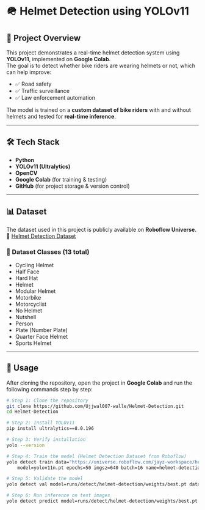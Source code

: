 # 🪖 Helmet Detection using YOLOv11  

## 📌 Project Overview  
This project demonstrates a real-time helmet detection system using **YOLOv11**, implemented on **Google Colab**.  
The goal is to detect whether bike riders are wearing helmets or not, which can help improve:  
- ✅ Road safety  
- ✅ Traffic surveillance  
- ✅ Law enforcement automation  

The model is trained on a **custom dataset of bike riders** with and without helmets and tested for **real-time inference**.  

---

## 🛠️ Tech Stack  
- **Python**  
- **YOLOv11 (Ultralytics)**  
- **OpenCV**  
- **Google Colab** (for training & testing)  
- **GitHub** (for project storage & version control)  

---

## 📊 Dataset  
The dataset used in this project is publicly available on **Roboflow Universe**.  
🔗 [Helmet Detection Dataset](https://universe.roboflow.com/jayz-workspace/helmet-detector-9rzmg)  

### 📌 Dataset Classes (13 total)  
- Cycling Helmet  
- Half Face  
- Hard Hat  
- Helmet  
- Modular Helmet  
- Motorbike  
- Motorcyclist  
- No Helmet  
- Nutshell  
- Person  
- Plate (Number Plate)  
- Quarter Face Helmet  
- Sports Helmet  

---

## 🚀 Usage

After cloning the repository, open the project in **Google Colab** and run the following commands step by step:

```bash
# Step 1: Clone the repository
git clone https://github.com/Ujjwal007-walle/Helmet-Detection.git
cd Helmet-Detection

# Step 2: Install YOLOv11
pip install ultralytics==8.0.196

# Step 3: Verify installation
yolo --version

# Step 4: Train the model (Helmet Detection Dataset from Roboflow)
yolo detect train data="https://universe.roboflow.com/jayz-workspace/helmet-detector-9rzmg/dataset.yaml" \
    model=yolov11n.pt epochs=50 imgsz=640 batch=16 name=helmet-detection

# Step 5: Validate the model
yolo detect val model=runs/detect/helmet-detection/weights/best.pt data="https://universe.roboflow.com/jayz-workspace/helmet-detector-9rzmg/dataset.yaml"

# Step 6: Run inference on test images
yolo detect predict model=runs/detect/helmet-detection/weights/best.pt source="test_images/"

   

   
